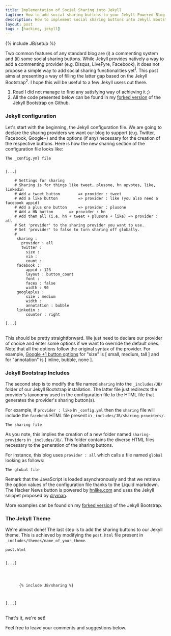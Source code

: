 ```yaml
---
title: Implementation of Social Sharing into Jekyll
tagline: How to add social sharing buttons to your Jekyll Powered Blog
description: How to implement social sharing buttons into Jekyll Bootstrap, the simple, blog aware, static site generator.
layout: post
tags : [hacking, jekyll]
---
```

{% include JB/setup %}

Two common features of any standard blog are (i) a commenting system and (ii) some social sharing buttons. While Jekyll provides natively a way to add a commenting provider (e.g. Disqus, LiveFyre, Facebook), it does not propose a simple way to add social sharing functionalities yet<sup>1</sup>. This post aims at presenting a way of filling the latter gap based on the Jekyll Bootstrap<sup>2</sup>. I hope this will be useful to a few Jekyll users out there.

1. Read I did not manage to find any satisfying way of achieving it ;)
2. All the code presented below can be found in my [forked version](https://github.com/xpressyoo/jekyll-bootstrap) of the Jekyll Bootstrap on Github.

### Jekyll configuration

Let's start with the beginning, the Jekyll configuration file. We are going to declare the sharing providers we want our blog to support (e.g. Twitter, Facebook, Google+) and the options (if any) necessary for the creation of the respective buttons. Here is how the new sharing section of the configuration file looks like:

<code>The _config.yml file</code>
<pre>
<code>
[...]

    # Settings for sharing 
    # Sharing is for things like tweet, plusone, hn upvotes, like, linkedin
    # Add a tweet button 		=> provider : tweet
    # Add a like button 		=> provider : like (you also need a facebook appid)
    # Add a plus one button 	=> provider : plusone
    # Add a HN button 		=> provider : hn
    # Add them all (i.e. hn + tweet + plusone + like) => provider : all
    # Set 'provider' to the sharing provider you want to use.
    # Set 'provider' to false to turn sharing off globally.
    #
     sharing :
       provider : all
       twitter :
         size :
         via :
         count :
     facebook :
         appid : 123
         layout : button_count
         font :
         faces : false
         width : 90
     googleplus :
         size : medium
         width :
         annotation : bubble
     linkedin :
         counter : right      

[...]
</code>
</pre>

This should be pretty straightforward. We just need to declare our provider of choice and enter some options if we want to override the default ones. Note that all the options follow the original syntax of the provider. For example, [Google +1 button options](https://developers.google.com/+/plugins/+1button/) for "size" is \[ small, medium, tall \] and for "annotation" is \[ inline, bubble, none \].


### Jekyll Bootstrap Includes

The second step is to modify the file named <code>sharing</code> into the <code>_includes/JB/</code> folder of our Jekyll Bootstrap installation. The latter file just redirects the provider's taxonomy used in the configuration file to the HTML file that generates the provider's sharing button(s).

For example, if <code>provider : like</code> in <code>_config.yml</code> then the <code>sharing</code> file will include the <code>facebook</code> HTML file present in <code>_includes/JB/sharing-providers/</code>.

<code>The sharing file</code>

As you note, this implies the creation of a new folder named <code>sharing-providers</code> in <code>_includes/JB/</code>. This folder contains the diverse HTML files necessary to the generation of the sharing buttons.

For instance, this blog uses <code>provider : all</code> which calls a file named <code>global</code> looking as follows:

<code>The global file</code>

Remark that the JavaScript is loaded asynchronously and that we retrieve the option values of the configuration file thanks to the Liquid markdown. The Hacker News button is powered by [hnlike.com](http://hnlike.com/) and uses the Jekyll snippet proposed by [dryman](http://www.idryman.org/blog/2012/04/05/jekyll-octopress-hacker-news-plugin/).

More examples can be found on my [forked version](https://github.com/xpressyoo/jekyll-bootstrap/tree/master/_includes/JB/sharing-providers) of the Jekyll Bootstrap.

### The Jekyll Theme

We're almost done! The last step is to add the sharing buttons to our Jekyll theme. This is achieved by modifying the <code>post.html</code> file present in <code>_includes/themes/name_of_your_theme</code>.

<code>post.html</code>
<pre>
<code>
[...]

    <!-- Paste the 3 next lines where you want the sharing button(s) to appear -->
    <div class="post-sharing">
      {% include JB/sharing %}
    </div>

[...]
</code>
</pre>

That's it, we're set!

Feel free to leave your comments and suggestions below.

